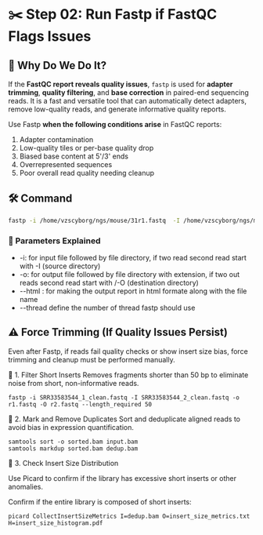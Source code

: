 # ✂️ Step 02: Run Fastp if FastQC Flags Issues

## 🎯 Why Do We Do It?
If the **FastQC report reveals quality issues**, `fastp` is used for **adapter trimming**, **quality filtering**, and **base correction** in paired-end sequencing reads. It is a fast and versatile tool that can automatically detect adapters, remove low-quality reads, and generate informative quality reports.

Use Fastp **when the following conditions arise** in FastQC reports:
1. Adapter contamination  
2. Low-quality tiles or per-base quality drop  
3. Biased base content at 5'/3' ends  
4. Overrepresented sequences  
5. Poor overall read quality needing cleanup

## 🛠️ Command

```bash
fastp -i /home/vzscyborg/ngs/mouse/31r1.fastq  -I /home/vzscyborg/ngs/mouse/31r2.fastq -o /home/vzscyborg/ngs/mouse/fp/31r1c.fastq -O /home/vzscyborg/ngs/mouse/fp/31r2c.fastq --detect_adapter_for_pe   --html /home/vzscyborg/ngs/mouse/fp/31c.html pe   --json /home/vzscyborg/ngs/mouse/fp/31c.json --thread  4
```
### 🧾 Parameters Explained
- -i: for input file followed by file directory, if two read second read start with \-I (source directory) 
-  -o: for output file followed by file directory with extension, if two out reads second read start with /-O (destination directory) 
-  --html : for making the output report in html formate along with the file name 
-  --thread define the number of thread fastp should use

##  ⚠️  Force Trimming (If Quality Issues Persist)
Even after Fastp, if reads fail quality checks or show insert size bias, force trimming and cleanup must be performed manually.

🔹 1. Filter Short Inserts
   Removes fragments shorter than 50 bp to eliminate noise from short, non-informative reads.
   ```
   fastp -i SRR33583544_1_clean.fastq -I SRR33583544_2_clean.fastq -o r1.fastq -O r2.fastq --length_required 50
   ```
   
🔹 2. Mark and Remove Duplicates
   Sort and deduplicate aligned reads to avoid bias in expression quantification.
   ```
   samtools sort -o sorted.bam input.bam
   samtools markdup sorted.bam dedup.bam
   ```
🔹 3. Check Insert Size Distribution 

   Use Picard to confirm if the library has excessive short inserts or other anomalies. 
   
   Confirm if the entire library is composed of short inserts:
   ```
   picard CollectInsertSizeMetrics I=dedup.bam O=insert_size_metrics.txt H=insert_size_histogram.pdf
   ```
   
